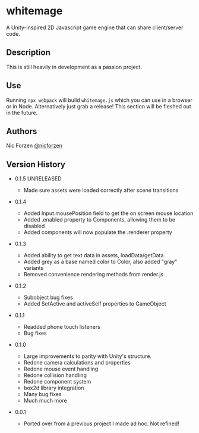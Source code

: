 # whitemage

A Unity-inspired 2D Javascript game engine that can share client/server code.

## Description

This is still heavily in development as a passion project.

## Use

Running `npx webpack` will build `whitemage.js` which you can use in a browser or in Node.
Alternatively just grab a release!
This section will be fleshed out in the future.

## Authors

Nic Forzen
[@nicforzen](https://twitter.com/nicforzen)

## Version History

* 0.1.5 UNRELEASED
    * Made sure assets were loaded correctly after scene transitions

* 0.1.4
    * Added Input.mousePosition field to get the on screen mouse location
    * Added .enabled property to Components, allowing them to be disabled
    * Added components will now populate the .renderer property

* 0.1.3
    * Added ability to get text data in assets, loadData/getData
    * Added grey as a base named color to Color, also added "gray" variants
    * Removed convenience rendering methods from render.js

* 0.1.2
    * Subobject bug fixes
    * Added SetActive and activeSelf properties to GameObject

* 0.1.1
    * Readded phone touch listeners
    * Bug fixes

* 0.1.0
    * Large improvements to parity with Unity's structure.
    * Redone camera calculations and properties
    * Redone mouse event handling
    * Redone collision handling
    * Redone component system
    * box2d library integration
    * Many bug fixes
    * Much much more

* 0.0.1
    * Ported over from a previous project I made ad hoc. Not refined!